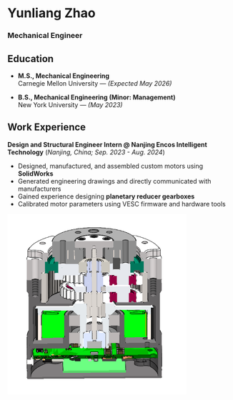 # Yunliang Zhao  
### Mechanical Engineer  

## Education  
- **M.S., Mechanical Engineering**  
  Carnegie Mellon University — *(Expected May 2026)*  

- **B.S., Mechanical Engineering (Minor: Management)**  
  New York University — *(May 2023)*  

## Work Experience
**Design and Structural Engineer Intern @ Nanjing Encos Intelligent Technology** (_Nanjing, China; Sep. 2023 - Aug. 2024_)
- Designed, manufactured, and assembled custom motors using **SolidWorks**
- Generated engineering drawings and directly communicated with manufacturers
- Gained experience designing **planetary reducer gearboxes**
- Calibrated motor parameters using VESC firmware and hardware tools

<img src="/assets/Side_View_of_Custom_Motor.png" alt="My Photo" width="400"/>
